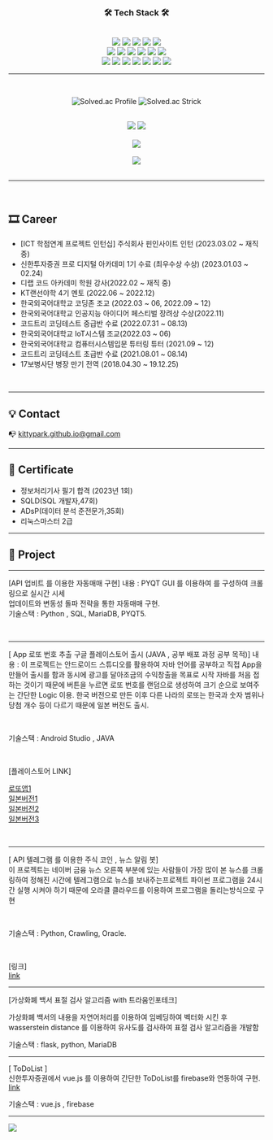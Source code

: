 <h3 align="center">🛠 Tech Stack 🛠</h3>
<br>
<div align=center> 
    <img src="https://img.shields.io/badge/github-AAAAAA?style=for-the-badge&logo=github&logoColor=white">
  <img src="https://img.shields.io/badge/git-F05032?style=for-the-badge&logo=git&logoColor=white">
    <img src="https://img.shields.io/badge/python-3776AB?style=for-the-badge&logo=python&logoColor=white">
  <img src="https://img.shields.io/badge/java-007396?style=for-the-badge&logo=java&logoColor=white"> 
  <img src="https://img.shields.io/badge/c++-00599C?style=for-the-badge&logo=c%2B%2B&logoColor=white">
  <br>
    <img src="https://img.shields.io/badge/html5-E34F26?style=for-the-badge&logo=html5&logoColor=white"> 
  <img src="https://img.shields.io/badge/css-1572B6?style=for-the-badge&logo=css3&logoColor=white"> 
  <img src="https://img.shields.io/badge/javascript-F7DF1E?style=for-the-badge&logo=javascript&logoColor=black"> 
  <img src="https://img.shields.io/badge/angular.js-DD0031?style=for-the-badge&logo=angularjs&logoColor=white">
  <img src="https://img.shields.io/badge/vue.js-4FC08D?style=for-the-badge&logo=vue.js&logoColor=white"> 
  <img src="https://img.shields.io/badge/node.js-339933?style=for-the-badge&logo=Node.js&logoColor=white">
  <br>
  <img src="https://img.shields.io/badge/spring-6DB33F?style=for-the-badge&logo=spring&logoColor=white"> 
  <img src="https://img.shields.io/badge/django-092E20?style=for-the-badge&logo=django&logoColor=white">
  <img src="https://img.shields.io/badge/flask-012345?style=for-the-badge&logo=flask&logoColor=white">
  <img src="https://img.shields.io/badge/mariaDB-003545?style=for-the-badge&logo=mariaDB&logoColor=white"> 
  <img src="https://img.shields.io/badge/mongoDB-47A248?style=for-the-badge&logo=MongoDB&logoColor=white">
  <img src="https://img.shields.io/badge/firebase-FFCA28?style=for-the-badge&logo=firebase&logoColor=white">
<img src = "https://img.shields.io/badge/-ElasticSearch-005571?style=for-the-badge&logo=elasticsearch">
    
---
    
    

<br>
    
![Solved.ac Profile](https://mazassumnida.wtf/api/v2/generate_badge?boj=tjdwns9574)
![Solved.ac Strick](https://mazandi.herokuapp.com/api?handle=tjdwns9574&theme=cold)
</div>

<br>
<div align="center">
  <img src = "https://github-readme-stats.vercel.app/api/top-langs/?username=KittyPark&langs_count=8&hide=html,scss,css,shell,markdown,Ruby&layout=compact&theme=dracula"/>
    <img src="https://github-readme-stats.vercel.app/api?username=KittyPark&show_icons=true&hide=contribs,prs,issues&theme=radical" />

</div>
<br>
<div align = "center">
    <a href="https://github.com/KittyPark"><img src="https://hits.seeyoufarm.com/api/count/incr/badge.svg?url=https%3A%2F%2Fgithub.com%2FKittyPark&count_bg=%23EA57F1&title_bg=%23BF1E1E&icon=adblock.svg&icon_color=%23F2DFDF&title=hits&edge_flat=false"/></a>
  <br>
  <br>
    <a href="https://www.buymeacoffee.com/kittyparkgW"><img src="https://img.buymeacoffee.com/button-api/?text=Buy me a coffee&emoji=&slug=kittyparkgW&button_colour=FFDD00&font_colour=000000&font_family=Cookie&outline_colour=000000&coffee_colour=ffffff" /></a>
<br>
</div>
<br>

---

<br>

## 🎞 Career
- [ICT 학점연계 프로젝트 인턴십] 주식회사 핀인사이트 인턴 (2023.03.02 ~ 재직 중)
- 신한투자증권 프로 디지털 아카데미 1기 수료 (최우수상 수상) (2023.01.03 ~ 02.24)
- 디랩 코드 아카데미 학원 강사(2022.02 ~ 재직 중)
- KT랜선야학 4기 멘토 (2022.06 ~ 2022.12)
- 한국외국어대학교 코딩존 조교 (2022.03 ~ 06, 2022.09 ~ 12)
- 한국외국어대학교 인공지능 아이디어 페스티벌 장려상 수상(2022.11)
- 코드트리 코딩테스트 중급반 수료 (2022.07.31 ~ 08.13)
- 한국외국어대학교 IoT시스템 조교(2022.03 ~ 06)
- 한국외국어대학교 컴퓨터시스템입문 튜터링 튜터 (2021.09 ~ 12)
- 코드트리 코딩테스트 초급반 수료 (2021.08.01 ~ 08.14)
- 17보병사단 병장 만기 전역 (2018.04.30 ~ 19.12.25)

<br>

---

## 💡 Contact
📭  kittypark.github.io@gmail.com 

---

## 📑 Certificate
- 정보처리기사 필기 합격 (2023년 1회)
- SQLD(SQL 개발자,47회)
- ADsP(데이터 분석 준전문가,35회)
- 리눅스마스터 2급


---


## 🎁   Project

---

[API 업비트 를 이용한 자동매매 구현]
내용 : PYQT GUI 를 이용하여 를 구성하여 크롤링으로 실시간 시세  
업데이트와 변동성 돌파 전략을 통한 자동매매 구현. <br>
기술스택 : Python , SQL, MariaDB, PYQT5. 

<br>

---

[ App 로또 번호 추출 구글 플레이스토어 출시 (JAVA , 공부 배포 과정 공부 목적)]
내용 : 이 프로젝트는 안드로이드 스튜디오를 활용하여 자바 언어를 공부하고 직접 App을 만들어 출시를 함과 동시에 광고를 달아조금의 수익창출을 목표로 시작 자바를 처음 접하는 것이기 때문에 버튼을 누르면 로또 번호를 랜덤으로 생성하여 크기 순으로 보여주는 간단한 Logic 이용. 한국 버전으로 만든 이후 다른 나라의 로또는 한국과 숫자 범위나 당첨 개수 등이 다르기 때문에 일본 버전도 출시.

<br>

기술스택 : Android Studio , JAVA

<br>

[플레이스토어 LINK] 
<br>

[로또앱1](https://play.google.com/store/apps/details?id=com.clover.lottery&pli=1)  
[일본버전1](https://play.google.com/store/apps/details?id=com.clover.lotteryjapan2) <br>
[일본버전2](https://play.google.com/store/apps/details?id=com.clover.lotteryjapan3)  <br>
[일본버전3](https://play.google.com/store/apps/details?id=com.clover.lotteryjapan)  <br>

<br>

---

[ API 텔레그램 를 이용한 주식 코인 , 뉴스 알림 봇] 
<br> 
이 프로젝트는 네이버 금융 뉴스 오른쪽 부분에 있는 사람들이 가장 많이 본 뉴스를 크롤링하여 정해진 시간에 텔레그램으로 뉴스를 보내주는프로젝트 파이썬 프로그램을 24시간 실행 시켜야 하기 때문에 오라클 클라우드를 이용하여 프로그램을 돌리는방식으로 구현

<br>

기술스택 : Python, Crawling, Oracle.

<br> 

[링크] 
<br>
[link](https://github.com/KittyPark/News_Bot)

---

[가상화폐 백서 표절 검사 알고리즘 with 트라움인포테크]

가상화폐 백서의 내용을 자연어처리를 이용하여 임베딩하여 벡터화 시킨 후 wasserstein distance 를 이용하여 유사도를 검사하여 표절 검사 알고리즘을 개발함

기술스택 : flask, python, MariaDB

---
[ ToDoList ]
<br>
신한투자증권에서 vue.js 를 이용하여 간단한 ToDoList를 firebase와 연동하여 구현.
<br>
[link](https://todolist-88a4e.web.app/)
 
기술스택 : vue.js , firebase

---

<a href = "https://toss.me/kittyjun" align ="center">
    <img src="https://user-images.githubusercontent.com/71093890/224223357-8c0b7032-3a4c-484c-9593-fd2f7e2557a6.png">
</a>
